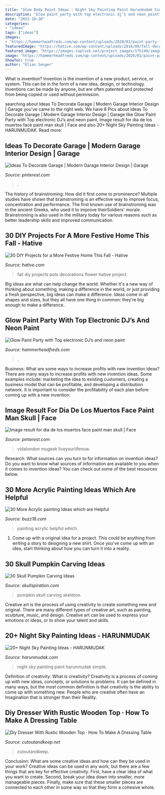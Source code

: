 ```yaml
---
title: "Glow Body Paint Ideas : Night Sky Painting Paint Harunmudak Simple"
description: "Glow paint party with top electronic dj’s and neon paint"
date: "2022-10-20"
categories:
- "ideas"
tags: ["ideas"]
images:
- "https://hammerheadfreds.com/wp-content/uploads/2020/01/paint-party-fb-link-copy.jpg"
featuredImage: "https://hative.com/wp-content/uploads/2016/09/fall-decorations/30-fall-diy-project.jpg"
featured_image: "https://images.coplusk.net/project_images/175149/image/102398_2F2014-06-23-142449-dresser%2B3.jpg"
image: "https://hammerheadfreds.com/wp-content/uploads/2020/01/paint-party-fb-link-copy.jpg"
ShowToc: true
author: "Elian Senger"
---
```



What is invention?
Invention is the invention of a new product, service, or system. This can be in the form of a new idea, design, or technology. Inventions can be made by anyone, but are often patented and protected from being copied or used without permission.

	

		
searching about Ideas To Decorate Garage | Modern Garage Interior Design | Garage you've came to the right web. We have 8 Pics about Ideas To Decorate Garage | Modern Garage Interior Design | Garage like Glow Paint Party with Top electronic DJ’s and neon paint, Image result for dia de los muertos face paint man skull | Face and also 20+ Night Sky Painting Ideas - HARUNMUDAK. Read more:
		
    
## Ideas To Decorate Garage | Modern Garage Interior Design | Garage

<img loading=lazy src="https://i.pinimg.com/736x/75/3a/0b/753a0be9559823fd03b4013497f05d2a.jpg" onerror="this.onerror=null;this.src='https://tse4.mm.bing.net/th?id=OIP.r4YlrEhqutHAUVZ4uuwznwHaLH&amp;pid=15.1';" alt="Ideas To Decorate Garage | Modern Garage Interior Design | Garage">

_Source: pinterest.com_

>. 

	

The history of brainstroming: How did it first come to prominence?
Multiple studies have shown that brainstroming is an effective way to improve focus, concentration and performance. The first known use of brainstroming was in the ancient Greeks, who used it to improve theirSoldiers' morale. Brainstroming is also used in the military today for various reasons such as better leadership skills and improved communication.

    
## 30 DIY Projects For A More Festive Home This Fall - Hative

<img loading=lazy src="https://hative.com/wp-content/uploads/2016/09/fall-decorations/30-fall-diy-project.jpg" onerror="this.onerror=null;this.src='https://tse1.mm.bing.net/th?id=OIP.i3pjnbEkD6emC-NogvYWfgHaLG&amp;pid=15.1';" alt="30 DIY Projects for a More Festive Home This Fall - Hative">

_Source: hative.com_

>fall diy projects pots decorations flower hative project. 

	

Big ideas are what can help change the world. Whether it's a new way of thinking about something, making a difference in the world, or just providing a fresh perspective, big ideas can make a difference. Ideas come in all shapes and sizes, but they all have one thing in common: they're big enough to make a difference.

    
## Glow Paint Party With Top Electronic DJ’s And Neon Paint

<img loading=lazy src="https://hammerheadfreds.com/wp-content/uploads/2020/01/paint-party-fb-link-copy.jpg" onerror="this.onerror=null;this.src='https://tse2.mm.bing.net/th?id=OIP.jupgYrm1Drk123dPbs4N6AHaD4&amp;pid=15.1';" alt="Glow Paint Party with Top electronic DJ’s and neon paint">

_Source: hammerheadfreds.com_

>. 

	

Business: What are some ways to increase profits with new invention ideas?
There are many ways to increase profits with new invention ideas. Some examples include: marketing the idea to existing customers, creating a business model that can be profitable, and developing a distribution network. It is important to consider the profitability of each plan before coming up with a new invention.

    
## Image Result For Dia De Los Muertos Face Paint Man Skull | Face

<img loading=lazy src="https://i.pinimg.com/736x/db/95/5d/db955d5043a201edfdc4a2ac7e58a7c3.jpg" onerror="this.onerror=null;this.src='https://tse1.mm.bing.net/th?id=OIP.e9Txi40AqR7fC6cMDtnXsQHaLI&amp;pid=15.1';" alt="Image result for dia de los muertos face paint man skull | Face">

_Source: pinterest.com_

>vidalondon mugeek liveyourlifenow. 

	

Research: What sources can you turn to for information on invention ideas?
Do you want to know what sources of information are available to you when it comes to invention ideas? You can check out some of the best resources below.

    
## 30 More Acrylic Painting Ideas Which Are Helpful

<img loading=lazy src="http://buzz16.com/wp-content/uploads/2017/02/Acrylic-painting-Ideas-2.jpg" onerror="this.onerror=null;this.src='https://tse2.mm.bing.net/th?id=OIP.yjPZdpXBcg9HhFdB2v2AgQHaJ4&amp;pid=15.1';" alt="30 More Acrylic painting Ideas which are Helpful">

_Source: buzz16.com_

>painting acrylic helpful which. 

	

1. Come up with a original idea for a project. This could be anything from writing a story to designing a new shirt. Once you've come up with an idea, start thinking about how you can turn it into a reality. 

    
## 30 Skull Pumpkin Carving Ideas

<img loading=lazy src="http://www.skullspiration.com/wp-content/uploads/2013/10/Skeleton-Pumpkin-425x566.jpg" onerror="this.onerror=null;this.src='https://tse3.mm.bing.net/th?id=OIP.fivpRuOMlbmvMDXmqc8N2QAAAA&amp;pid=15.1';" alt="30 Skull Pumpkin Carving Ideas">

_Source: skullspiration.com_

>pumpkin skull carving skeleton. 

	

Creative art is the process of using creativity to create something new and original. There are many different types of creative art, such as painting, sculpture, music, and design. Creative art can be used to express your emotions or ideas, or to show your talent and skills.

    
## 20+ Night Sky Painting Ideas - HARUNMUDAK

<img loading=lazy src="https://harunmudak.com/wp-content/uploads/2020/07/Night-Sky-Painting-12-681x1024.jpg" onerror="this.onerror=null;this.src='https://tse1.mm.bing.net/th?id=OIP.gVl8eNZJbUKk1tNgsvcLnwHaLI&amp;pid=15.1';" alt="20+ Night Sky Painting Ideas - HARUNMUDAK">

_Source: harunmudak.com_

>night sky painting paint harunmudak simple. 

	

Definition of creativity: What is creativity?
Creativity is a process of coming up with new ideas, concepts, or solutions to problems. It can be defined in many ways, but the most common definition is that creativity is the ability to come up with something new. People who are creative often have an Imagination that is stronger than their Reality.

    
## Diy Dresser With Rustic Wooden Top · How To Make A Dressing Table

<img loading=lazy src="https://images.coplusk.net/project_images/175149/image/102398_2F2014-06-23-142449-dresser%2B3.jpg" onerror="this.onerror=null;this.src='https://tse4.mm.bing.net/th?id=OIP.ZbBFVpAfgYyF4ABaHnIkQwHaLG&amp;pid=15.1';" alt="Diy Dresser With Rustic Wooden Top · How To Make A Dressing Table">

_Source: cutoutandkeep.net_

>cutoutandkeep. 

	

Conclusion: What are some creative ideas and how can they be used in your work?
Creative ideas can be used in any work, but there are a few things that are key for effective creativity. First, have a clear idea of what you want to create. Second, break your idea down into smaller, more manageable pieces. Finally, make sure that these smaller pieces are connected to each other in some way so that they form a cohesive whole.

